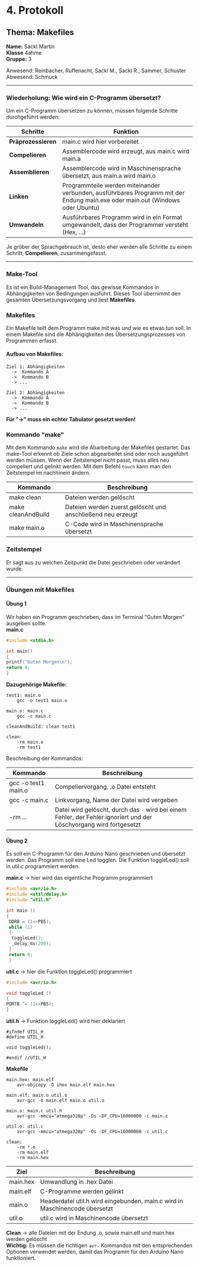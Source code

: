 # 4. Protokoll  
## Thema: Makefiles  
**Name:** Sackl Martin   
**Klasse** 4ahme    
**Gruppe:** 3

Anwesend: Reinbacher, Ruffenacht, Sackl M., Sackl R., Sammer, Schuster   
Abwesend: Schmuck  
*******************************************************************************************************************************************  
### Wiederholung: Wie wird ein C-Programm übersetzt?  
Um ein C-Programm übersetzen zu können, müssen folgende Schritte durchgeführt werden:  

Schritte | Funktion  
------- | --------  
**Präprozessieren** | main.c wird hier vorbereitet  
**Compelieren** | Assemblercode wird erzeugt, aus main.c wird main.a    
**Assemblieren** | Assemblercode wird in Maschinensprache übersetzt, aus main.a wird main.o  
**Linken** | Programmteile werden miteinander verbunden, ausführbares Programm mit der Endung main.exe oder main.out (Windows oder Ubuntu)  
**Umwandeln** | Ausführbares Programm wird in ein Format umgewandelt, dass der Programmer versteht (Hex, ...)    

Je gröber der Sprachgebrauch ist, desto eher werden alle Schritte zu einem Schritt, **Compelieren**, zusammengefasst.  
*******************************************************************************************************************************************  
### Make-Tool  
Es ist ein Build-Management Tool, das gewisse Kommandos in Abhängigkeiten von Bedingungen ausführt. Dieses Tool übernimmt den gesamten Übersetzungsvorgang und liest **Makefiles**.  

### Makefiles  
Ein Makefile teilt dem Programm make mit was und wie es etwas tun soll. In einem Makefile sind die Abhängigkeiten des Übersetzungsprozesses von Programmen erfasst.  
#### Aufbau von Makefiles:  
```  
Ziel 1: Abhängigkeiten  
  ->  Kommando A  
  ->  Kommando B  
  -> ...  

Ziel 2: Abhängigkeiten  
  ->  Kommando A  
  ->  Kommando B  
  -> ...  
```  
**Für "->" muss ein echter Tabulator gesetzt werden!**  

### Kommando "make"  
Mit dem Kommando `make` wird die Abarbeitung der Makefiles gestartet. Das make-Tool erkennt ob Ziele schon abgearbeitet sind oder noch ausgeführt werden müssen. Wenn der Zeitstempel nicht passt, muss alles neu compeliert und gelinkt werden. Mit dem Befehl `touch` kann man den Zeitstempel im nachhinein ändern.  

Kommando | Beschreibung  
-------- | ------------  
make clean | Dateien werden gelöscht  
make cleanAndBuild | Dateien werden zuerst gelöscht und anschließend neu erzeugt  
make main.o | C-Code wird in Maschinensprache übersetzt    

### Zeitstempel  
Er sagt aus zu welchen Zeitpunkt die Datei geschrieben oder verändert wurde.  
*************************************  
### Übungen mit Makefiles  
#### Übung 1
Wir haben ein Programm geschrieben, dass im Terminal "Guten Morgen" ausgeben sollte.  
**main.c** 
```c  
#include <stdio.h>  

int main()  
{
printf("Guten Morgen\n");  
return 0;  
}  
```  
**Dazugehörige Makefile:**  
```  
test1: main.o  
	gcc -o test1 main.o  

main.o: main.c  
	gcc -c main.c  

cleanAndBuild: clean test1  

clean:  
	-rm main.o  
	-rm test1  
```  
Beschreibung der Kommandos: 

Kommando | Beschreibung  
-------- | ------------  
gcc -o test1 main.o | Compeliervorgang, .o Datei entsteht  
gcc -c main.c | Linkvorgang, Name der Datei wird vergeben  
-rm ... | Datei wird gelöscht, durch das `-` wird bei einem Fehler, der Fehler ignoriert und der Löschvorgang wird fortgesetzt  

#### Übung 2  
Es soll ein C-Programm für den Arduino Nano geschrieben und übersetzt werden. Das Programm soll eine Led togglen. Die Funktion toggleLed() soll in util.c programmiert werden.  

**main.c** -> hier wird das eigentliche Programm programmiert  
```c  
#include <avr/io.h>  
#include <util/delay.h>  
#include "util.h"  

int main ()  
{
 DDRB = (1<<PB5);  
 while (1)  
 {  
  toggleLed();  
  _delay_ms(200);  
 }  
 return 0;  
 }  
```  
  
**util.c**  -> hier die Funktion toggleLed() programmiert  
```c  
#include <avr/io.h>  

void toggleLed ()  
{  
PORTB ^= (1<<PB5);  
}  
```  
  
**util.h**  -> Funktion toggleLed() wird hier deklariert  
```
#ifndef UTIL_H  
#define UTIL_H  

void toggleLed();  

#endif //UTIL_H  
```  
  
**Makefile**  
```  
main.hex: main.elf  
	avr-objcopy -O ihex main.elf main.hex  

main.elf: main.o util.o  
	avr-gcc -o main.elf main.o util.o  

main.o: main.c util.h  
	avr-gcc -mmcu="atmega328p" -Os -DF_CPU=16000000 -c main.c  

util.o: util.c  
	avr-gcc -mmcu="atmega328p" -Os -DF_CPU=16000000 -c util.c  

clean:  
	-rm *.o  
	-rm main.elf  
	-rm main.hex  
```  

Ziel | Beschreibung  
---- | ------------  
main.hex | Umwandlung in .hex Datei  
main.elf | C-Programme werden gelinkt  
main.o | Headerdatei util.h wird eingebunden, main.c wird in Maschinencode übersetzt  
util.o | util.c wird in Maschinencode übersetzt  

**Clean** -> alle Dateien mit der Endung .o, sowie main.elf und main.hex werden gelöscht  
**Wichtig:** Es müssen die richtigen `avr-` Kommandos mit den entsprechenden Optionen verwendet werden, damit das Programm für den Arduino Nano funktioniert.  
